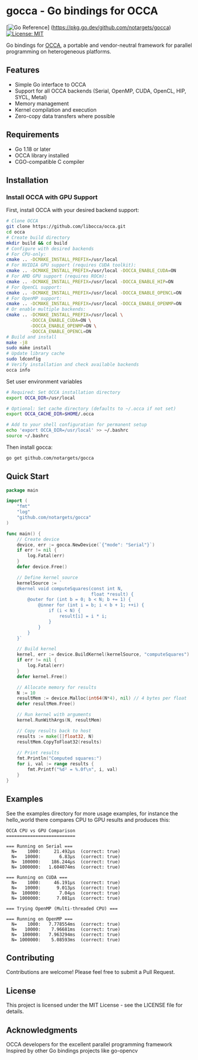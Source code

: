 # gocca - Go bindings for OCCA

[![Go Reference](https://pkg.go.dev/badge/github.com/notargets/gocca.svg)]
(https://pkg.go.dev/github.com/notargets/gocca)
[![License: MIT](https://img.shields.io/badge/License-MIT-yellow.svg)](https://opensource.org/licenses/MIT)

Go bindings for [OCCA](https://github.com/libocca/occa), a portable and vendor-neutral framework for parallel programming on heterogeneous platforms.

## Features

- Simple Go interface to OCCA
- Support for all OCCA backends (Serial, OpenMP, CUDA, OpenCL, HIP, SYCL, Metal)
- Memory management
- Kernel compilation and execution
- Zero-copy data transfers where possible

## Requirements

- Go 1.18 or later
- OCCA library installed
- CGO-compatible C compiler

## Installation

### Install OCCA with GPU Support

First, install OCCA with your desired backend support:

```bash
# Clone OCCA
git clone https://github.com/libocca/occa.git
cd occa
# Create build directory
mkdir build && cd build
# Configure with desired backends
# For CPU-only:
cmake .. -DCMAKE_INSTALL_PREFIX=/usr/local
# For NVIDIA GPU support (requires CUDA toolkit):
cmake .. -DCMAKE_INSTALL_PREFIX=/usr/local -DOCCA_ENABLE_CUDA=ON
# For AMD GPU support (requires ROCm):
cmake .. -DCMAKE_INSTALL_PREFIX=/usr/local -DOCCA_ENABLE_HIP=ON
# For OpenCL support:
cmake .. -DCMAKE_INSTALL_PREFIX=/usr/local -DOCCA_ENABLE_OPENCL=ON
# For OpenMP support:
cmake .. -DCMAKE_INSTALL_PREFIX=/usr/local -DOCCA_ENABLE_OPENMP=ON
# Or enable multiple backends:
cmake .. -DCMAKE_INSTALL_PREFIX=/usr/local \
         -DOCCA_ENABLE_CUDA=ON \
         -DOCCA_ENABLE_OPENMP=ON \
         -DOCCA_ENABLE_OPENCL=ON
# Build and install
make -j8
sudo make install
# Update library cache
sudo ldconfig
# Verify installation and check available backends
occa info
```

Set user environment variables
```bash
# Required: Set OCCA installation directory
export OCCA_DIR=/usr/local

# Optional: Set cache directory (defaults to ~/.occa if not set)
export OCCA_CACHE_DIR=$HOME/.occa

# Add to your shell configuration for permanent setup
echo 'export OCCA_DIR=/usr/local' >> ~/.bashrc
source ~/.bashrc
```

Then install gocca:
```bash
go get github.com/notargets/gocca
```

## Quick Start

```go
package main

import (
    "fmt"
    "log"
    "github.com/notargets/gocca"
)

func main() {
    // Create device
    device, err := gocca.NewDevice(`{"mode": "Serial"}`)
    if err != nil {
        log.Fatal(err)
    }
    defer device.Free()

    // Define kernel source
    kernelSource := `
    @kernel void computeSquares(const int N,
                                float *result) {
        @outer for (int b = 0; b < N; b += 1) {
            @inner for (int i = b; i < b + 1; ++i) {
                if (i < N) {
                    result[i] = i * i;
                }
            }
        }
    }`

    // Build kernel
    kernel, err := device.BuildKernel(kernelSource, "computeSquares")
    if err != nil {
        log.Fatal(err)
    }
    defer kernel.Free()

    // Allocate memory for results
    N := 10
    resultMem := device.Malloc(int64(N*4), nil) // 4 bytes per float
    defer resultMem.Free()

    // Run kernel with arguments
    kernel.RunWithArgs(N, resultMem)

    // Copy results back to host
    results := make([]float32, N)
    resultMem.CopyToFloat32(results)
    
    // Print results
    fmt.Println("Computed squares:")
    for i, val := range results {
        fmt.Printf("%d² = %.0f\n", i, val)
    }
}
```

## Examples
See the examples directory for more usage examples, for instance the 
hello_world there compares CPU to GPU results and produces this:
```aiignore
OCCA CPU vs GPU Comparison
==========================

=== Running on Serial ===
  N=    1000:     21.492µs  (correct: true)
  N=   10000:       6.83µs  (correct: true)
  N=  100000:    186.244µs  (correct: true)
  N= 1000000:   1.604074ms  (correct: true)

=== Running on CUDA ===
  N=    1000:     46.191µs  (correct: true)
  N=   10000:      9.013µs  (correct: true)
  N=  100000:       7.04µs  (correct: true)
  N= 1000000:      7.081µs  (correct: true)

=== Trying OpenMP (Multi-threaded CPU) ===

=== Running on OpenMP ===
  N=    1000:   7.778554ms  (correct: true)
  N=   10000:    7.96681ms  (correct: true)
  N=  100000:   7.963294ms  (correct: true)
  N= 1000000:    5.08593ms  (correct: true)
```

## Contributing
Contributions are welcome! Please feel free to submit a Pull Request.

## License
This project is licensed under the MIT License - see the LICENSE file for details.

## Acknowledgments
OCCA developers for the excellent parallel programming framework
Inspired by other Go bindings projects like go-opencv
